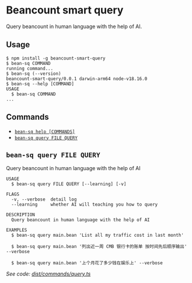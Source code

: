 # Beancount smart query

Query beancount in human language with the help of AI.

## Usage
  <!-- usage -->
```sh-session
$ npm install -g beancount-smart-query
$ bean-sq COMMAND
running command...
$ bean-sq (--version)
beancount-smart-query/0.0.1 darwin-arm64 node-v18.16.0
$ bean-sq --help [COMMAND]
USAGE
  $ bean-sq COMMAND
...
```
<!-- usagestop -->
## Commands
<!-- commands -->
* [`bean-sq help [COMMANDS]`](#bean-sq-help-commands)
* [`bean-sq query FILE QUERY`](#bean-sq-query-file-query)

## `bean-sq query FILE QUERY`

Query beancount in human language with the help of AI

```
USAGE
  $ bean-sq query FILE QUERY [--learning] [-v]

FLAGS
  -v, --verbose  detail log
  --learning     whether AI will teaching you how to query

DESCRIPTION
  Query beancount in human language with the help of AI

EXAMPLES
  $ bean-sq query main.bean 'List all my traffic cost in last month'  

  $ bean-sq query main.bean '列出近一周 CMB 银行卡的账单 按时间先后顺序输出' --verbose 

  $ bean-sq query main.bean '上个月花了多少钱在娱乐上' --verbose
```

_See code: [dist/commands/query.ts](https://github.com/fengkx/beancount-smart-query/blob/v0.0.1/dist/commands/query.ts)_
<!-- commandsstop -->
